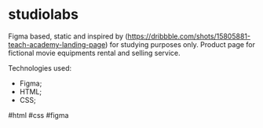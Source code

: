 # studiolabs

Figma based, static and inspired by (https://dribbble.com/shots/15805881-teach-academy-landing-page) for studying purposes only. Product page for fictional movie equipments rental and selling service.

Technologies used:

- Figma;
- HTML;
- CSS;

#html #css #figma
